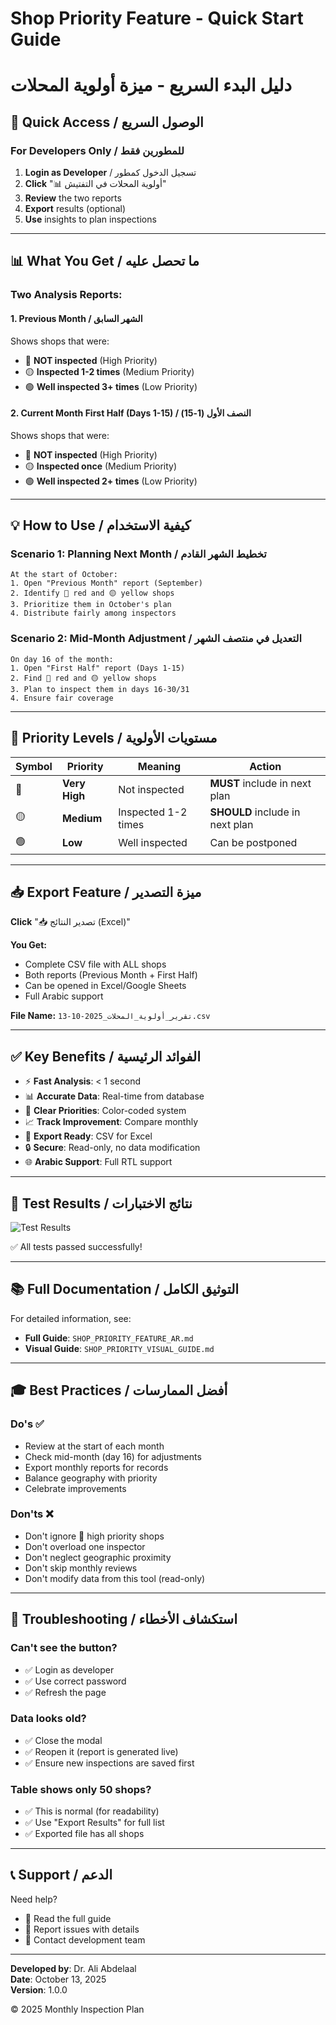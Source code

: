 # Shop Priority Feature - Quick Start Guide
# دليل البدء السريع - ميزة أولوية المحلات

## 🚀 Quick Access / الوصول السريع

### For Developers Only / للمطورين فقط

1. **Login as Developer** / تسجيل الدخول كمطور
2. **Click** "📊 أولوية المحلات في التفتيش"
3. **Review** the two reports
4. **Export** results (optional)
5. **Use** insights to plan inspections

---

## 📊 What You Get / ما تحصل عليه

### Two Analysis Reports:

#### 1. Previous Month / الشهر السابق
Shows shops that were:
- 🔴 **NOT inspected** (High Priority)
- 🟡 **Inspected 1-2 times** (Medium Priority)
- 🟢 **Well inspected 3+ times** (Low Priority)

#### 2. Current Month First Half (Days 1-15) / النصف الأول (1-15)
Shows shops that were:
- 🔴 **NOT inspected** (High Priority)
- 🟡 **Inspected once** (Medium Priority)
- 🟢 **Well inspected 2+ times** (Low Priority)

---

## 💡 How to Use / كيفية الاستخدام

### Scenario 1: Planning Next Month / تخطيط الشهر القادم
```
At the start of October:
1. Open "Previous Month" report (September)
2. Identify 🔴 red and 🟡 yellow shops
3. Prioritize them in October's plan
4. Distribute fairly among inspectors
```

### Scenario 2: Mid-Month Adjustment / التعديل في منتصف الشهر
```
On day 16 of the month:
1. Open "First Half" report (Days 1-15)
2. Find 🔴 red and 🟡 yellow shops
3. Plan to inspect them in days 16-30/31
4. Ensure fair coverage
```

---

## 🎯 Priority Levels / مستويات الأولوية

| Symbol | Priority | Meaning | Action |
|--------|----------|---------|--------|
| 🔴 | **Very High** | Not inspected | **MUST** include in next plan |
| 🟡 | **Medium** | Inspected 1-2 times | **SHOULD** include in next plan |
| 🟢 | **Low** | Well inspected | Can be postponed |

---

## 📥 Export Feature / ميزة التصدير

**Click** "📥 تصدير النتائج (Excel)"

**You Get:**
- Complete CSV file with ALL shops
- Both reports (Previous Month + First Half)
- Can be opened in Excel/Google Sheets
- Full Arabic support

**File Name:** `تقرير_أولوية_المحلات_2025-10-13.csv`

---

## ✅ Key Benefits / الفوائد الرئيسية

- ⚡ **Fast Analysis**: < 1 second
- 📊 **Accurate Data**: Real-time from database
- 🎯 **Clear Priorities**: Color-coded system
- 📈 **Track Improvement**: Compare monthly
- 💾 **Export Ready**: CSV for Excel
- 🔒 **Secure**: Read-only, no data modification
- 🌐 **Arabic Support**: Full RTL support

---

## 🧪 Test Results / نتائج الاختبارات

![Test Results](https://github.com/user-attachments/assets/59280d1a-dfbe-4ae9-97d7-74ad14f4f515)

✅ All tests passed successfully!

---

## 📚 Full Documentation / التوثيق الكامل

For detailed information, see:
- **Full Guide**: `SHOP_PRIORITY_FEATURE_AR.md`
- **Visual Guide**: `SHOP_PRIORITY_VISUAL_GUIDE.md`

---

## 🎓 Best Practices / أفضل الممارسات

### Do's ✅
- Review at the start of each month
- Check mid-month (day 16) for adjustments
- Export monthly reports for records
- Balance geography with priority
- Celebrate improvements

### Don'ts ❌
- Don't ignore 🔴 high priority shops
- Don't overload one inspector
- Don't neglect geographic proximity
- Don't skip monthly reviews
- Don't modify data from this tool (read-only)

---

## 🔧 Troubleshooting / استكشاف الأخطاء

### Can't see the button?
- ✅ Login as developer
- ✅ Use correct password
- ✅ Refresh the page

### Data looks old?
- ✅ Close the modal
- ✅ Reopen it (report is generated live)
- ✅ Ensure new inspections are saved first

### Table shows only 50 shops?
- ✅ This is normal (for readability)
- ✅ Use "Export Results" for full list
- ✅ Exported file has all shops

---

## 📞 Support / الدعم

Need help?
- 📖 Read the full guide
- 🐛 Report issues with details
- 💬 Contact development team

---

**Developed by**: Dr. Ali Abdelaal  
**Date**: October 13, 2025  
**Version**: 1.0.0

© 2025 Monthly Inspection Plan
